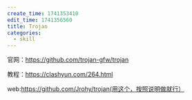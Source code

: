 ```yaml
---
create_time: 1741353410
edit_time: 1741356560
title: Trojan
categories:
  - skill
---
```



官网：https://github.com/trojan-gfw/trojan

教程：https://clashyun.com/264.html

web:https://github.com/Jrohy/trojan(用这个，按照说明做就行）

